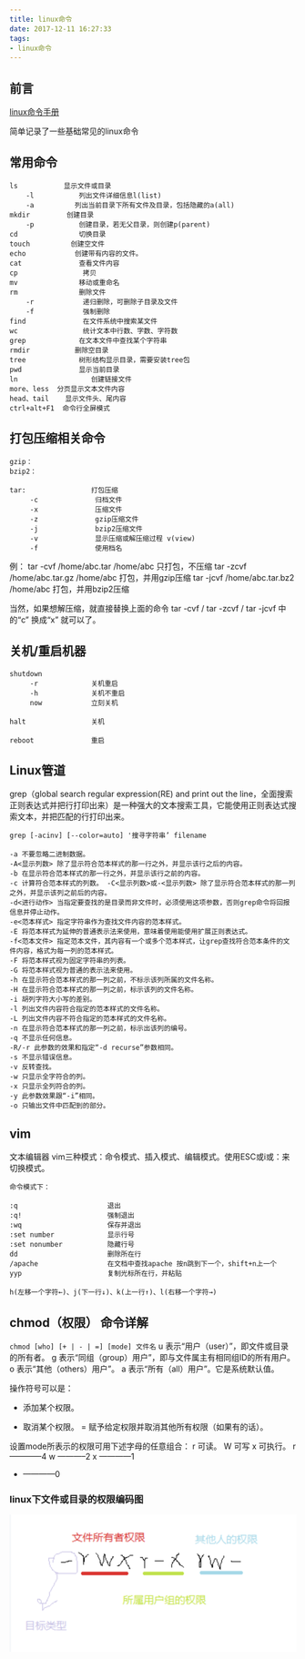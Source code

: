 ```yaml
---
title: linux命令
date: 2017-12-11 16:27:33
tags:
- linux命令
---
```


## 前言

[linux命令手册](http://man.linuxde.net)

简单记录了一些基础常见的linux命令

<!--more-->

## 常用命令

```
ls　　        显示文件或目录  
    -l           列出文件详细信息l(list)
    -a          列出当前目录下所有文件及目录，包括隐藏的a(all)  
mkdir         创建目录
    -p           创建目录，若无父目录，则创建p(parent)
cd               切换目录
touch          创建空文件
echo            创建带有内容的文件。
cat              查看文件内容
cp                拷贝
mv               移动或重命名
rm               删除文件
    -r            递归删除，可删除子目录及文件
    -f            强制删除
find              在文件系统中搜索某文件
wc                统计文本中行数、字数、字符数
grep             在文本文件中查找某个字符串
rmdir           删除空目录
tree             树形结构显示目录，需要安装tree包
pwd              显示当前目录
ln                  创建链接文件
more、less  分页显示文本文件内容
head、tail    显示文件头、尾内容
ctrl+alt+F1  命令行全屏模式
```

## 打包压缩相关命令

```
gzip：
bzip2：

tar:                打包压缩
     -c              归档文件
     -x              压缩文件
     -z              gzip压缩文件
     -j              bzip2压缩文件
     -v              显示压缩或解压缩过程 v(view)
     -f              使用档名
```
例：
tar -cvf /home/abc.tar /home/abc              只打包，不压缩
tar -zcvf /home/abc.tar.gz /home/abc        打包，并用gzip压缩
tar -jcvf /home/abc.tar.bz2 /home/abc      打包，并用bzip2压缩

当然，如果想解压缩，就直接替换上面的命令  tar -cvf  / tar -zcvf  / tar -jcvf 中的“c” 换成“x” 就可以了。

## 关机/重启机器

```
shutdown
     -r             关机重启
     -h             关机不重启
     now            立刻关机

halt                关机

reboot              重启
```

## Linux管道

grep（global search regular expression(RE) and print out the line，全面搜索正则表达式并把行打印出来）是一种强大的文本搜索工具，它能使用正则表达式搜索文本，并把匹配的行打印出来。

```
grep [-acinv] [--color=auto] '搜寻字符串’ filename

-a 不要忽略二进制数据。
-A<显示列数> 除了显示符合范本样式的那一行之外，并显示该行之后的内容。
-b 在显示符合范本样式的那一行之外，并显示该行之前的内容。 
-c 计算符合范本样式的列数。 -C<显示列数>或-<显示列数> 除了显示符合范本样式的那一列之外，并显示该列之前后的内容。 
-d<进行动作> 当指定要查找的是目录而非文件时，必须使用这项参数，否则grep命令将回报信息并停止动作。 
-e<范本样式> 指定字符串作为查找文件内容的范本样式。 
-E 将范本样式为延伸的普通表示法来使用，意味着使用能使用扩展正则表达式。 
-f<范本文件> 指定范本文件，其内容有一个或多个范本样式，让grep查找符合范本条件的文件内容，格式为每一列的范本样式。 
-F 将范本样式视为固定字符串的列表。 
-G 将范本样式视为普通的表示法来使用。 
-h 在显示符合范本样式的那一列之前，不标示该列所属的文件名称。 
-H 在显示符合范本样式的那一列之前，标示该列的文件名称。 
-i 胡列字符大小写的差别。 
-l 列出文件内容符合指定的范本样式的文件名称。 
-L 列出文件内容不符合指定的范本样式的文件名称。 
-n 在显示符合范本样式的那一列之前，标示出该列的编号。 
-q 不显示任何信息。
-R/-r 此参数的效果和指定“-d recurse”参数相同。 
-s 不显示错误信息。 
-v 反转查找。 
-w 只显示全字符合的列。 
-x 只显示全列符合的列。 
-y 此参数效果跟“-i”相同。 
-o 只输出文件中匹配到的部分。
```

## vim

文本编辑器
vim三种模式：命令模式、插入模式、编辑模式。使用ESC或i或：来切换模式。

```
命令模式下：

:q                      退出
:q!                     强制退出
:wq                     保存并退出
:set number             显示行号
:set nonumber           隐藏行号
dd                      删除所在行
/apache                 在文档中查找apache 按n跳到下一个，shift+n上一个
yyp                     复制光标所在行，并粘贴

h(左移一个字符←)、j(下一行↓)、k(上一行↑)、l(右移一个字符→)
```

## chmod（权限） 命令详解

`
chmod [who] [+ | - | =] [mode] 文件名
`
u 表示“用户（user）”，即文件或目录的所有者。
g 表示“同组（group）用户”，即与文件属主有相同组ID的所有用户。
o 表示“其他（others）用户”。
a 表示“所有（all）用户”。它是系统默认值。

操作符号可以是：
  + 添加某个权限。
 - 取消某个权限。
 = 赋予给定权限并取消其他所有权限（如果有的话）。

设置mode所表示的权限可用下述字母的任意组合：
 r 可读。
 W 可写
 x 可执行。
 r ————4
 w ———–2
 x ————1
 - ————0

### linux下文件或目录的权限编码图

![D3D01EF7-46DC-4D6B-8959-0E30F2DAECC0](linuxCommand/D3D01EF7-46DC-4D6B-8959-0E30F2DAECC0.png)

